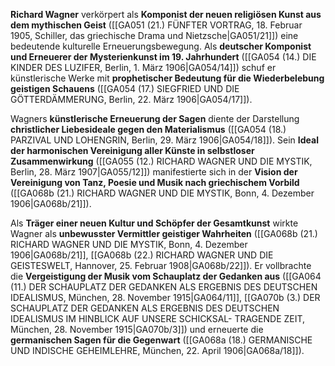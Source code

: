 
**Richard Wagner** verkörpert als **Komponist der neuen religiösen Kunst aus dem mythischen Geist** ([[GA051 (21.) FÜNFTER VORTRAG, 18. Februar 1905, Schiller, das griechische Drama und Nietzsche|GA051/21]]) eine bedeutende kulturelle Erneuerungsbewegung. Als **deutscher Komponist und Erneuerer der Mysterienkunst im 19. Jahrhundert** ([[GA054 (14.) DIE KINDER DES LUZIFER, Berlin, 1. März 1906|GA054/14]]) schuf er künstlerische Werke mit **prophetischer Bedeutung für die Wiederbelebung geistigen Schauens** ([[GA054 (17.) SIEGFRIED UND DIE GÖTTERDÄMMERUNG, Berlin, 22. März 1906|GA054/17]]).

Wagners **künstlerische Erneuerung der Sagen** diente der Darstellung **christlicher Liebesideale gegen den Materialismus** ([[GA054 (18.) PARZIVAL UND LOHENGRIN, Berlin, 29. März 1906|GA054/18]]). Sein **Ideal der harmonischen Vereinigung aller Künste in selbstloser Zusammenwirkung** ([[GA055 (12.) RICHARD WAGNER UND DIE MYSTIK, Berlin, 28. März 1907|GA055/12]]) manifestierte sich in der **Vision der Vereinigung von Tanz, Poesie und Musik nach griechischem Vorbild** ([[GA068b (21.) RICHARD WAGNER UND DIE MYSTIK, Bonn, 4. Dezember 1906|GA068b/21]]).

Als **Träger einer neuen Kultur und Schöpfer der Gesamtkunst** wirkte Wagner als **unbewusster Vermittler geistiger Wahrheiten** ([[GA068b (21.) RICHARD WAGNER UND DIE MYSTIK, Bonn, 4. Dezember 1906|GA068b/21]], [[GA068b (22.) RICHARD WAGNER UND DIE GEISTESWELT, Hannover, 25. Februar 1908|GA068b/22]]). Er vollbrachte die **Vergeistigung der Musik vom Schauplatz der Gedanken aus** ([[GA064 (11.) DER SCHAUPLATZ DER GEDANKEN ALS ERGEBNIS DES DEUTSCHEN IDEALISMUS, München, 28. November 1915|GA064/11]], [[GA070b (3.) DER SCHAUPLATZ DER GEDANKEN ALS ERGEBNIS DES DEUTSCHEN IDEALISMUS IM HINBLICK AUF UNSERE SCHICKSAL- TRAGENDE ZEIT, München, 28. November 1915|GA070b/3]]) und erneuerte die **germanischen Sagen für die Gegenwart** ([[GA068a (18.) GERMANISCHE UND INDISCHE GEHEIMLEHRE, München, 22. April 1906|GA068a/18]]).
